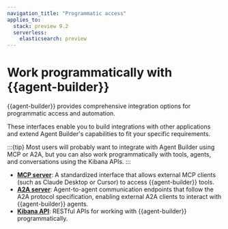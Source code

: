```yaml
---
navigation_title: "Programmatic access"
applies_to:
  stack: preview 9.2
  serverless:
    elasticsearch: preview
---
```


# Work programmatically with {{agent-builder}}

{{agent-builder}} provides comprehensive integration options for programmatic access and automation.

These interfaces enable you to build integrations with other applications and extend Agent Builder's capabilities to fit your specific requirements.

:::{tip}
Most users will probably want to integrate with Agent Builder using MCP or A2A, but you can also work programmatically with tools, agents, and conversations using the Kibana APIs.
:::

- **[MCP server](mcp-server.md)**: A standardized interface that allows external MCP clients (such as Claude Desktop or Cursor) to access {{agent-builder}} tools.
- **[A2A server](a2a-server.md)**: Agent-to-agent communication endpoints that follow the A2A protocol specification, enabling external A2A clients to interact with {{agent-builder}} agents.
- **[Kibana API](kibana-api.md)**: RESTful APIs for working with {{agent-builder}} programmatically.

